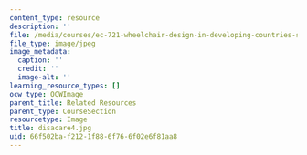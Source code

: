 ```yaml
---
content_type: resource
description: ''
file: /media/courses/ec-721-wheelchair-design-in-developing-countries-spring-2009/66f502baf2121f886f766f02e6f81aa8_disacare4.jpg
file_type: image/jpeg
image_metadata:
  caption: ''
  credit: ''
  image-alt: ''
learning_resource_types: []
ocw_type: OCWImage
parent_title: Related Resources
parent_type: CourseSection
resourcetype: Image
title: disacare4.jpg
uid: 66f502ba-f212-1f88-6f76-6f02e6f81aa8
---
```

